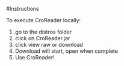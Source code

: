#Instructions

To execute CroReader locally: 
1. go to the distros folder
2. click on CroReader.jar
3. click view raw or download
4. Download will start, open when complete
5. Use CroReader! 
